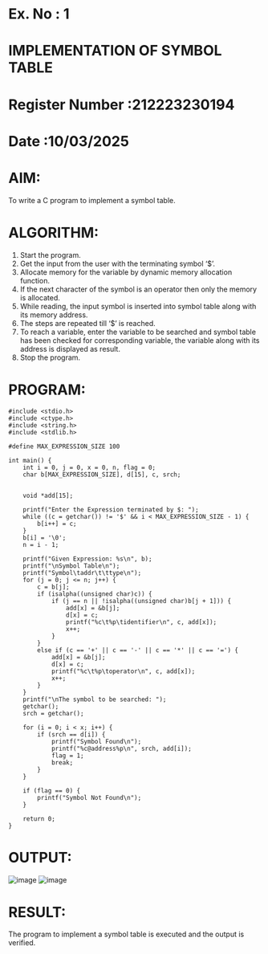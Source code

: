 # Ex. No : 1

# IMPLEMENTATION OF SYMBOL TABLE

# Register Number :212223230194

# Date :10/03/2025

# AIM:

To write a C program to implement a symbol table.

# ALGORITHM:

1. Start the program.
2. Get the input from the user with the terminating symbol ‘$’.
3. Allocate memory for the variable by dynamic memory allocation function.
4. If the next character of the symbol is an operator then only the memory is allocated.
5. While reading, the input symbol is inserted into symbol table along with its memory address.
6. The steps are repeated till ‘$’ is reached.
7. To reach a variable, enter the variable to be searched and symbol table has been checked for corresponding variable, the variable along with its address is displayed as result.
8. Stop the program.

# PROGRAM:
```
#include <stdio.h>
#include <ctype.h>
#include <string.h>
#include <stdlib.h>

#define MAX_EXPRESSION_SIZE 100

int main() {
    int i = 0, j = 0, x = 0, n, flag = 0;
    char b[MAX_EXPRESSION_SIZE], d[15], c, srch;
    

    void *add[15];
    
    printf("Enter the Expression terminated by $: ");
    while ((c = getchar()) != '$' && i < MAX_EXPRESSION_SIZE - 1) {
        b[i++] = c;
    }
    b[i] = '\0';
    n = i - 1;

    printf("Given Expression: %s\n", b);
    printf("\nSymbol Table\n");
    printf("Symbol\taddr\t\ttype\n");
    for (j = 0; j <= n; j++) {
        c = b[j];
        if (isalpha((unsigned char)c)) {
            if (j == n || !isalpha((unsigned char)b[j + 1])) {
                add[x] = &b[j]; 
                d[x] = c; 
                printf("%c\t%p\tidentifier\n", c, add[x]);
                x++;
            }
        }
        else if (c == '+' || c == '-' || c == '*' || c == '=') {
            add[x] = &b[j];
            d[x] = c; 
            printf("%c\t%p\toperator\n", c, add[x]);
            x++;
        }
    }
    printf("\nThe symbol to be searched: ");
    getchar();
    srch = getchar();

    for (i = 0; i < x; i++) {
        if (srch == d[i]) {
            printf("Symbol Found\n");
            printf("%c@address%p\n", srch, add[i]);
            flag = 1;
            break;
        }
    }

    if (flag == 0) {
        printf("Symbol Not Found\n");
    }

    return 0;
}
```

# OUTPUT:
![image](https://github.com/user-attachments/assets/cb55b1b1-53f4-4e2d-b0fb-e5a80d1098e5)
![image](https://github.com/user-attachments/assets/b6050949-4be6-479c-88dc-31e89e94fdd6)



# RESULT:

The program to implement a symbol table is executed and the output is verified.
